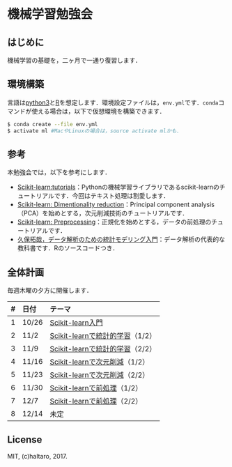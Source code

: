 # 機械学習勉強会

## はじめに

機械学習の基礎を，二ヶ月で一通り復習します．

## 環境構築

言語は[python3](https://www.python.org/)と[R](https://www.r-project.org/)を想定します．環境設定ファイルは，`env.yml`です．`conda`コマンドが使える場合は，以下で仮想環境を構築できます．

```bash
$ conda create --file env.yml
$ activate ml #MacやLinuxの場合は，source activate mlかも．
```

## 参考

本勉強会では，以下を参考にします．

* [Scikit-learn:tutorials](http://scikit-learn.org/stable/tutorial/index.html)：Pythonの機械学習ライブラリであるscikit-learnのチュートリアルです．今回はテキスト処理は割愛します．
* [Scikit-learn: Dimentionality reduction](http://scikit-learn.org/stable/modules/decomposition.html#decompositions)：Principal component analysis（PCA）を始めとする，次元削減技術のチュートリアルです．
* [Scikit-learn: Preprocessing](http://scikit-learn.org/stable/modules/preprocessing.html#preprocessing)：正規化を始めとする，データの前処理のチュートリアルです．
* [久保拓哉，データ解析のための統計モデリング入門](http://amzn.asia/g3XaAKg)：データ解析の代表的な教科書です．Rのソースコードつき．

## 全体計画

毎週木曜の夕方に開催します．

|#|日付|テーマ|
|:--|:--|:--|
|1|10/26|[Scikit-learn入門](https://github.com/haltaro/ml-tutorial/blob/master/01.intro_to_scikit-learn.ipynb)|
|2|11/2|[Scikit-learnで統計的学習](https://github.com/haltaro/ml-tutorial/blob/master/02.statical-learning.ipynb)（1/2）|
|3|11/9|[Scikit-learnで統計的学習](https://github.com/haltaro/ml-tutorial/blob/master/02.statical-learning.ipynb)（2/2）|
|4|11/16|[Scikit-learnで次元削減](https://github.com/haltaro/ml-tutorial/blob/master/03.dimensionaly_reduction.ipynb)（1/2）|
|5|11/23|[Scikit-learnで次元削減](https://github.com/haltaro/ml-tutorial/blob/master/03.dimensionaly_reduction.ipynb)（2/2）|
|6|11/30|[Scikit-learnで前処理](https://github.com/haltaro/ml-tutorial/blob/master/04.preprocessing.ipynb)（1/2）|
|7|12/7|[Scikit-learnで前処理](https://github.com/haltaro/ml-tutorial/blob/master/04.preprocessing.ipynb)（2/2）|
|8|12/14|未定|

## License
MIT, (c)haltaro, 2017.
